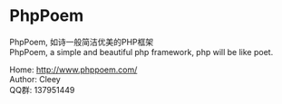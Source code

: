 # PhpPoem
PhpPoem, 如诗一般简洁优美的PHP框架       
PhpPoem, a simple and beautiful php framework, php will be like poet.


Home: http://www.phppoem.com/  
Author: Cleey  
QQ群: 137951449

